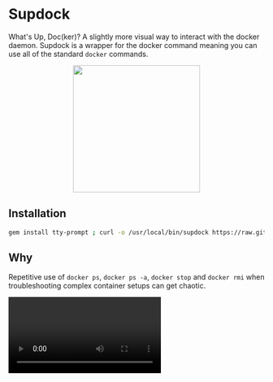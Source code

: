 # Supdock
What's Up, Doc(ker)? A slightly more visual way to interact with the docker daemon. Supdock is a wrapper for the docker command meaning you can use all of the standard `docker` commands.

<p align="center">
<img src="https://i.imgur.com/ATV0nP7.png" width="250">

## Installation
```bash
gem install tty-prompt ; curl -o /usr/local/bin/supdock https://raw.githubusercontent.com/segersniels/supdock/master/supdock ; chmod +x /usr/local/bin/supdock
```

## Why
Repetitive use of `docker ps`, `docker ps -a`, `docker stop` and `docker rmi` when troubleshooting  complex container setups can get chaotic.

![](https://i.gyazo.com/c1e63cfff8edf9e7c47397b642e1ceaf.mp4)
